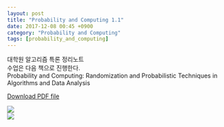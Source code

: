 ```yaml
---
layout: post
title: "Probability and Computing 1.1"
date: 2017-12-08 00:45 +0900
category: "Probability and Computing"
tags: [probability_and_computing]
---
```


대학원 알고리즘 특론 정리노트<br />
수업은 다음 책으로 진행한다.<br />
Probability and Computing: Randomization and Probabilistic Techniques in Algorithms and Data Analysis<br />

<a href="{{ site.url }}/assets/Probability_and_Computing_1.1.pdf" class="center-image" >Download PDF file</a>

<img src="{{ site.url }}/assets/Probability_and_Computing_1.1-1.jpg" class="center-image" /> <br />
<img src="{{ site.url }}/assets/Probability_and_Computing_1.1-2.jpg" class="center-image" />

